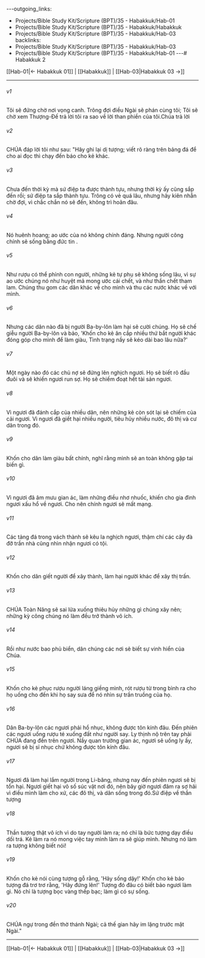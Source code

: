 ---outgoing_links:
  - Projects/Bible Study Kit/Scripture (BPT)/35 - Habakkuk/Hab-01
  - Projects/Bible Study Kit/Scripture (BPT)/35 - Habakkuk/Habakkuk
  - Projects/Bible Study Kit/Scripture (BPT)/35 - Habakkuk/Hab-03
backlinks:
  - Projects/Bible Study Kit/Scripture (BPT)/35 - Habakkuk/Hab-03
  - Projects/Bible Study Kit/Scripture (BPT)/35 - Habakkuk/Hab-01
---# Habakkuk 2

[[Hab-01|← Habakkuk 01]] | [[Habakkuk]] | [[Hab-03|Habakkuk 03 →]]
***



###### v1 
Tôi sẽ đứng chờ nơi vọng canh. Trông đợi điều Ngài sẽ phán cùng tôi; Tôi sẽ chờ xem Thượng-Đế trả lời tôi ra sao về lời than phiền của tôi.Chúa trả lời 

###### v2 
CHÚA đáp lời tôi như sau: "Hãy ghi lại dị tượng; viết rõ ràng trên bảng đá để cho ai đọc thì chạy đến báo cho kẻ khác. 

###### v3 
Chưa đến thời kỳ mà sứ điệp ta được thành tựu, nhưng thời kỳ ấy cũng sắp đến rồi; sứ điệp ta sắp thành tựu. Trông có vẻ quá lâu, nhưng hãy kiên nhẫn chờ đợi, vì chắc chắn nó sẽ đến, không trì hoãn đâu. 

###### v4 
Nó huênh hoang; ao ước của nó không chính đáng. Nhưng người công chính sẽ sống bằng đức tin . 

###### v5 
Như rượu có thể phỉnh con người, những kẻ tự phụ sẽ không sống lâu, vì sự ao ước chúng nó như huyệt mả mong ước cái chết, và như thần chết tham lam. Chúng thu gom các dân khác về cho mình và thu các nước khác về với mình. 

###### v6 
Nhưng các dân nào đã bị người Ba-by-lôn làm hại sẽ cười chúng. Họ sẽ chế giễu người Ba-by-lôn và bảo, 'Khốn cho kẻ ăn cắp nhiều thứ bắt người khác đóng góp cho mình để làm giàu, Tình trạng nầy sẽ kéo dài bao lâu nữa?' 

###### v7 
Một ngày nào đó các chủ nợ sẽ đứng lên nghịch ngươi. Họ sẽ biết rõ đầu đuôi và sẽ khiến ngươi run sợ. Họ sẽ chiếm đoạt hết tài sản ngươi. 

###### v8 
Vì ngươi đã đánh cắp của nhiều dân, nên những kẻ còn sót lại sẽ chiếm của cải ngươi. Vì ngươi đã giết hại nhiều người, tiêu hủy nhiều nước, đô thị và cư dân trong đó. 

###### v9 
Khốn cho dân làm giàu bất chính, nghĩ rằng mình sẽ an toàn không gặp tai biến gì. 

###### v10 
Vì ngươi đã âm mưu gian ác, làm những điều nhơ nhuốc, khiến cho gia đình ngươi xấu hổ về ngươi. Cho nên chính ngươi sẽ mất mạng. 

###### v11 
Các tảng đá trong vách thành sẽ kêu la nghịch ngươi, thậm chí các cây đà đỡ trần nhà cũng nhìn nhận ngươi có tội. 

###### v12 
Khốn cho dân giết người để xây thành, làm hại người khác để xây thị trấn. 

###### v13 
CHÚA Toàn Năng sẽ sai lửa xuống thiêu hủy những gì chúng xây nên; những kỳ công chúng nó làm đều trở thành vô ích. 

###### v14 
Rồi như nước bao phủ biển, dân chúng các nơi sẽ biết sự vinh hiển của Chúa. 

###### v15 
Khốn cho kẻ phục rượu người láng giềng mình, rót rượu từ trong bình ra cho họ uống cho đến khi họ say sưa để nó nhìn sự trần truồng của họ. 

###### v16 
Dân Ba-by-lôn các ngươi phải hổ nhục, không được tôn kính đâu. Đến phiên các ngươi uống rượu té xuống đất như người say. Ly thịnh nộ trên tay phải CHÚA đang đến trên ngươi. Nầy quan trưởng gian ác, ngươi sẽ uống ly ấy, ngươi sẽ bị sỉ nhục chứ không được tôn kính đâu. 

###### v17 
Ngươi đã làm hại lắm người trong Li-băng, nhưng nay đến phiên ngươi sẽ bị tổn hại. Ngươi giết hại vô số súc vật nơi đó, nên bây giờ ngươi đâm ra sợ hãi vì điều mình làm cho xứ, các đô thị, và dân sống trong đó.Sứ điệp về thần tượng 

###### v18 
Thần tượng thật vô ích vì do tay người làm ra; nó chỉ là bức tượng dạy điều dối trá. Kẻ làm ra nó mong việc tay mình làm ra sẽ giúp mình. Nhưng nó làm ra tượng không biết nói! 

###### v19 
Khốn cho kẻ nói cùng tượng gỗ rằng, 'Hãy sống dậy!' Khốn cho kẻ bảo tượng đá trơ trơ rằng, 'Hãy đứng lên!' Tượng đó đâu có biết bảo ngươi làm gì. Nó chỉ là tượng bọc vàng thếp bạc; làm gì có sự sống. 

###### v20 
CHÚA ngự trong đền thờ thánh Ngài; cả thế gian hãy im lặng trước mặt Ngài."

***
[[Hab-01|← Habakkuk 01]] | [[Habakkuk]] | [[Hab-03|Habakkuk 03 →]]
